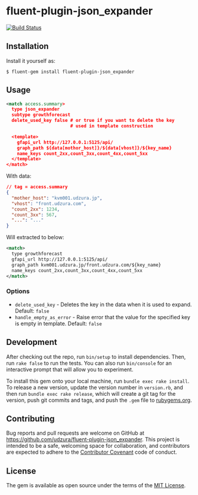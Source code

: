 # fluent-plugin-json_expander

[![Build Status](https://travis-ci.org/udzura/fluent-plugin-json_expander.svg?branch=master)](https://travis-ci.org/udzura/fluent-plugin-json_expander)

## Installation

Install it yourself as:

    $ fluent-gem install fluent-plugin-json_expander

## Usage

```xml
<match access.summary>
  type json_expander
  subtype growthforecast
  delete_used_key false # or true if you want to delete the key
                        # used in template construction

  <template>
    gfapi_url http://127.0.0.1:5125/api/
    graph_path ${data[mothor_host]}/${data[vhost]}/${key_name}
    name_keys count_2xx,count_3xx,count_4xx,count_5xx
  </template>
</match>
```

With data:

```json
// tag = access.summary
{
  "mother_host": "kvm001.udzura.jp",
  "vhost": "front.udzura.com",
  "count_2xx": 1234,
  "count_3xx": 567,
  "...": "..."
}
```

Will extracted to below:

```xml
<match>
  type growthforecast
  gfapi_url http://127.0.0.1:5125/api/
  graph_path kvm001.udzura.jp/front.udzura.com/${key_name}
  name_keys count_2xx,count_3xx,count_4xx,count_5xx
</match>
```

### Options

* `delete_used_key` - Deletes the key in the data when it is used to expand. Default: `false`
* `handle_empty_as_error` - Raise error that the value for the specified key is empty in template. Default: `false`

## Development

After checking out the repo, run `bin/setup` to install dependencies. Then, run `rake false` to run the tests. You can also run `bin/console` for an interactive prompt that will allow you to experiment.

To install this gem onto your local machine, run `bundle exec rake install`. To release a new version, update the version number in `version.rb`, and then run `bundle exec rake release`, which will create a git tag for the version, push git commits and tags, and push the `.gem` file to [rubygems.org](https://rubygems.org).

## Contributing

Bug reports and pull requests are welcome on GitHub at https://github.com/udzura/fluent-plugin-json_expander. This project is intended to be a safe, welcoming space for collaboration, and contributors are expected to adhere to the [Contributor Covenant](contributor-covenant.org) code of conduct.


## License

The gem is available as open source under the terms of the [MIT License](http://opensource.org/licenses/MIT).

